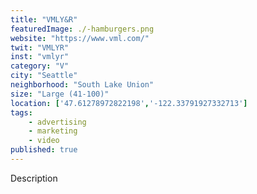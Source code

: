 ```yaml
---
title: "VMLY&R"
featuredImage: ./-hamburgers.png
website: "https://www.vml.com/"
twit: "VMLYR"
inst: "vmlyr"
category: "V"
city: "Seattle"
neighborhood: "South Lake Union"
size: "Large (41-100)"
location: ['47.61278972822198','-122.33791927332713']
tags:
    - advertising
    - marketing
    - video
published: true
---
```


Description
